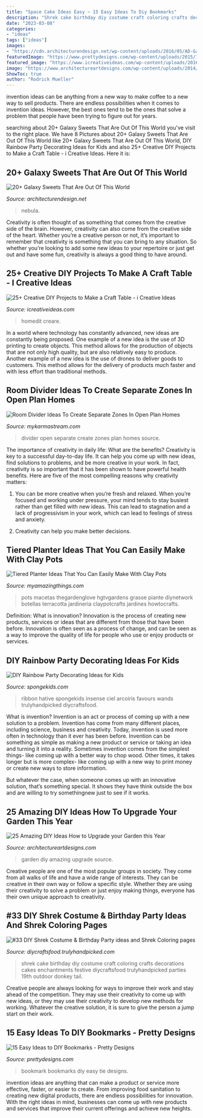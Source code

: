 ```yaml
---
title: "Space Cake Ideas Easy ~ 15 Easy Ideas To Diy Bookmarks"
description: "Shrek cake birthday diy costume craft coloring crafts decorations cakes enchantments festive diycraftsfood trulyhandpicked parties 19th outdoor donkey tail"
date: "2023-03-08"
categories:
- "ideas"
tags: ["ideas"]
images:
- "https://cdn.architecturendesign.net/wp-content/uploads/2016/05/AD-Galaxy-Cakes-Space-Sweets-Nebula-Cosmos-Universe-12.jpg"
featuredImage: "https://www.prettydesigns.com/wp-content/uploads/2015/10/Tie-Bookmark.jpg"
featured_image: "https://www.icreativeideas.com/wp-content/uploads/2016/09/crafttable5.jpg"
image: "https://www.architectureartdesigns.com/wp-content/uploads/2014/02/1140.jpg"
ShowToc: true
author: "Rodrick Mueller"
---
```



invention ideas can be anything from a new way to make coffee to a new way to sell products. There are endless possibilities when it comes to invention ideas. However, the best ones tend to be the ones that solve a problem that people have been trying to figure out for years.

	

		
searching about 20+ Galaxy Sweets That Are Out Of This World you've visit to the right place. We have 8 Pictures about 20+ Galaxy Sweets That Are Out Of This World like 20+ Galaxy Sweets That Are Out Of This World, DIY Rainbow Party Decorating Ideas for Kids and also 25+ Creative DIY Projects to Make a Craft Table - i Creative Ideas. Here it is:
		
    
## 20+ Galaxy Sweets That Are Out Of This World

<img loading=lazy src="https://cdn.architecturendesign.net/wp-content/uploads/2016/05/AD-Galaxy-Cakes-Space-Sweets-Nebula-Cosmos-Universe-12.jpg" onerror="this.onerror=null;this.src='https://tse4.mm.bing.net/th?id=OIP.JrLjOhzy3lr3aQQ430LBZAHaKR&amp;pid=15.1';" alt="20+ Galaxy Sweets That Are Out Of This World">

_Source: architecturendesign.net_

>nebula. 

	

Creativity is often thought of as something that comes from the creative side of the brain. However, creativity can also come from the creative side of the heart. Whether you’re a creative person or not, it’s important to remember that creativity is something that you can bring to any situation. So whether you’re looking to add some new ideas to your repertoire or just get out and have some fun, creativity is always a good thing to have around.

    
## 25+ Creative DIY Projects To Make A Craft Table - I Creative Ideas

<img loading=lazy src="https://www.icreativeideas.com/wp-content/uploads/2016/09/crafttable5.jpg" onerror="this.onerror=null;this.src='https://tse1.mm.bing.net/th?id=OIP.ZInNCC_A6aRLpcH5wX9nDwHaKa&amp;pid=15.1';" alt="25+ Creative DIY Projects to Make a Craft Table - i Creative Ideas">

_Source: icreativeideas.com_

>homedit creare. 

	

In a world where technology has constantly advanced, new ideas are constantly being proposed. One example of a new idea is the use of 3D printing to create objects. This method allows for the production of objects that are not only high quality, but are also relatively easy to produce. Another example of a new idea is the use of drones to deliver goods to customers. This method allows for the delivery of products much faster and with less effort than traditional methods.

    
## Room Divider Ideas To Create Separate Zones In Open Plan Homes

<img loading=lazy src="https://mykarmastream.com/wp-content/uploads/2017/08/room-divider-2.jpg" onerror="this.onerror=null;this.src='https://tse2.mm.bing.net/th?id=OIP.PT-CtLM7BdL6YJxyhofpGQHaJe&amp;pid=15.1';" alt="Room Divider Ideas To Create Separate Zones In Open Plan Homes">

_Source: mykarmastream.com_

>divider open separate create zones plan homes source. 

	

The importance of creativity in daily life: What are the benefits?
Creativity is key to a successful day-to-day life. It can help you come up with new ideas, find solutions to problems, and be more creative in your work. In fact, creativity is so important that it has been shown to have powerful health benefits. Here are five of the most compelling reasons why creativity matters: 
1. You can be more creative when you’re fresh and relaxed. When you’re focused and working under pressure, your mind tends to stay busiest rather than get filled with new ideas. This can lead to stagnation and a lack of progressivism in your work, which can lead to feelings of stress and anxiety. 

2. Creativity can help you make better decisions.

    
## Tiered Planter Ideas That You Can Easily Make With Clay Pots

<img loading=lazy src="https://myamazingthings.com/wp-content/uploads/2017/07/clay-pot-ideas-5.jpeg" onerror="this.onerror=null;this.src='https://tse3.mm.bing.net/th?id=OIP.E8Wz8UGR_xs_H9BitXGH0QHaLH&amp;pid=15.1';" alt="Tiered Planter Ideas That You Can Easily Make With Clay Pots">

_Source: myamazingthings.com_

>pots macetas thegardenglove hgtvgardens grasse piante diynetwork botellas terracotta jardineria claypotcrafts jardines howtocrafts. 

	

Definition: What is innovation?
Innovation is the process of creating new products, services or ideas that are different from those that have been before. Innovation is often seen as a process of change, and can be seen as a way to improve the quality of life for people who use or enjoy products or services.

    
## DIY Rainbow Party Decorating Ideas For Kids

<img loading=lazy src="https://spongekids.com/wp-content/uploads/2014/11/diy-rainbow-party-decorating-ideas/4-candy-decoration.jpg" onerror="this.onerror=null;this.src='https://tse4.mm.bing.net/th?id=OIP.GfTxgQhCKywEmuWykiSTCAHaLG&amp;pid=15.1';" alt="DIY Rainbow Party Decorating Ideas for Kids">

_Source: spongekids.com_

>ribbon hative spongekids insense ciel arcoiris favours wands trulyhandpicked diycraftsfood. 

	

What is invention?
Invention is an act or process of coming up with a new solution to a problem. Invention has come from many different places, including science, business and creativity. Today, invention is used more often in technology than it ever has been before. 
Invention can be something as simple as making a new product or service or taking an idea and turning it into a reality. Sometimes invention comes from the simplest things- like coming up with a better way to chop wood. Other times, it takes longer but is more complex- like coming up with a new way to print money or create new ways to store information. 

But whatever the case, when someone comes up with an innovative solution, that’s something special. It shows they have think outside the box and are willing to try somethingnew just to see if it works.

    
## 25 Amazing DIY Ideas How To Upgrade Your Garden This Year

<img loading=lazy src="https://www.architectureartdesigns.com/wp-content/uploads/2014/02/1140.jpg" onerror="this.onerror=null;this.src='https://tse3.mm.bing.net/th?id=OIP.yzGUr_6P5i9dGxIEIh_HdwAAAA&amp;pid=15.1';" alt="25 Amazing DIY Ideas How to Upgrade your Garden this Year">

_Source: architectureartdesigns.com_

>garden diy amazing upgrade source. 

	

Creative people are one of the most popular groups in society. They come from all walks of life and have a wide range of interests. They can be creative in their own way or follow a specific style. Whether they are using their creativity to solve a problem or just enjoy making things, everyone has their own unique approach to creativity.

    
## #33 DIY Shrek Costume &amp; Birthday Party Ideas And Shrek Coloring Pages

<img loading=lazy src="https://diycraftsfood.trulyhandpicked.com/wp-content/uploads/2016/07/Shrek-Party-Idea_ce.jpg" onerror="this.onerror=null;this.src='https://tse4.mm.bing.net/th?id=OIP.faPV56EicJDY4u4JxAbqfgHaJ3&amp;pid=15.1';" alt="#33 DIY Shrek Costume &amp; Birthday Party ideas and Shrek Coloring pages">

_Source: diycraftsfood.trulyhandpicked.com_

>shrek cake birthday diy costume craft coloring crafts decorations cakes enchantments festive diycraftsfood trulyhandpicked parties 19th outdoor donkey tail. 

	

Creative people are always looking for ways to improve their work and stay ahead of the competition. They may use their creativity to come up with new ideas, or they may use their creativity to develop new methods for working. Whatever the creative solution, it is sure to give the person a jump start on their work.

    
## 15 Easy Ideas To DIY Bookmarks - Pretty Designs

<img loading=lazy src="https://www.prettydesigns.com/wp-content/uploads/2015/10/Tie-Bookmark.jpg" onerror="this.onerror=null;this.src='https://tse2.mm.bing.net/th?id=OIP._ormk5RjzyHTrOWKTN2PWwHaML&amp;pid=15.1';" alt="15 Easy Ideas to DIY Bookmarks - Pretty Designs">

_Source: prettydesigns.com_

>bookmark bookmarks diy easy tie designs. 

	

invention ideas are anything that can make a product or service more effective, faster, or easier to create. From improving food sanitation to creating new digital products, there are endless possibilities for innovation. With the right ideas in mind, businesses can come up with new products and services that improve their current offerings and achieve new heights.

